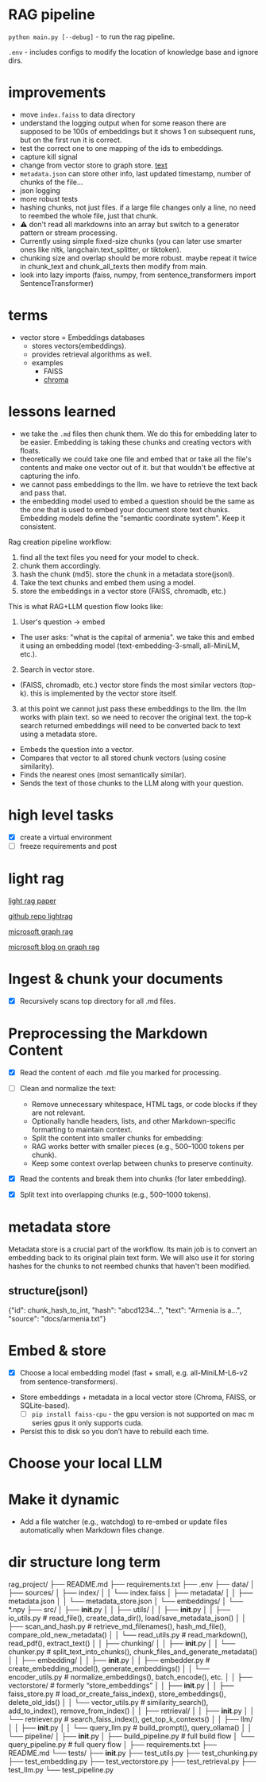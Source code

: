 # RAG pipeline

`python main.py [--debug]` - to run the rag pipeline.

`.env` - includes configs to modify the location of knowledge base and ignore dirs.

# improvements

- move `index.faiss` to data directory
- understand the logging output when for some reason there are supposed to be 100s of embeddings but it shows 1 on subsequent runs, but on the first run it is correct.
- test the correct one to one mapping of the ids to embeddings.
- capture kill signal
- change from vector store to graph store. [text](#light-rag)
- `metadata.json` can store other info, last updated timestamp, number of chunks of the file...
- json logging
- more robust tests
- hashing chunks, not just files. if a large file changes only a line, no need to reembed the whole file, just that chunk.
- ⚠️ don't read all markdowns into an array but switch to a generator pattern or stream processing.
- Currently using simple fixed-size chunks (you can later use smarter ones like nltk, langchain.text_splitter, or tiktoken).
- chunking size and overlap should be more robust. maybe repeat it twice in chunk_text and chunk_all_texts then modify from main.
- look into lazy imports (faiss, numpy, from sentence_transformers import SentenceTransformer)

# terms

- vector store = Embeddings databases
  - stores vectors(embeddings).
  - provides retrieval algorithms as well. 
  - examples
    - FAISS
    - [chroma](https://github.com/chroma-core/chroma)

# lessons learned

- we take the `.md` files then chunk them. We do this for embedding later to be easier. Embedding is taking these chunks and creating vectors with floats.
- theoretically we could take one file and embed that or take all the file's contents and make one vector out of it. but that wouldn't be effective at capturing the info.
- we cannot pass embeddings to the llm. we have to retrieve the text back and pass that.
- the embedding model used to embed a question should be the same as the one that is used to embed your document store text chunks. Embedding models define the "semantic coordinate system". Keep it consistent.

Rag creation pipeline workflow:

1. find all the text files you need for your model to check.
2. chunk them accordingly.
3. hash the chunk (md5). store the chunk in a metadata store(jsonl).
4. Take the text chunks and embed them using a model.
5. store the embeddings in a vector store (FAISS, chromadb, etc.)

This is what RAG+LLM question flow looks like:

1. User's question -> embed
  - The user asks: "what is the capital of armenia". we take this and embed it using an embedding model (text-embedding-3-small, all-MiniLM, etc.).
2. Search in vector store.
  - (FAISS, chromadb, etc.) vector store finds the most similar vectors (top-k). this is implemented by the vector store itself.
3. at this point we cannot just pass these embeddings to the llm. the llm works with plain text. so we need to recover the original text. the top-k search returned embeddings will need to be converted back to text using a metadata store.

- Embeds the question into a vector.
- Compares that vector to all stored chunk vectors (using cosine similarity).
- Finds the nearest ones (most semantically similar).
- Sends the text of those chunks to the LLM along with your question.

# high level tasks

- [x] create a virtual environment
- [ ] freeze requirements and post

# light rag

[light rag paper](https://arxiv.org/abs/2410.05779)

[github repo lightrag](https://github.com/HKUDS/LightRAG)

[microsoft graph rag](https://microsoft.github.io/graphrag/)

[microsoft blog on graph rag](https://www.microsoft.com/en-us/research/blog/graphrag-unlocking-llm-discovery-on-narrative-private-data/)

# Ingest & chunk your documents

- [x] Recursively scans top directory for all .md files.

# Preprocessing the Markdown Content

- [x] Read the content of each .md file you marked for processing.
- [ ] Clean and normalize the text:
  - Remove unnecessary whitespace, HTML tags, or code blocks if they are not relevant.
  - Optionally handle headers, lists, and other Markdown-specific formatting to maintain context.
  - Split the content into smaller chunks for embedding:
  - RAG works better with smaller pieces (e.g., 500–1000 tokens per chunk).
  - Keep some context overlap between chunks to preserve continuity.

- [x] Read the contents and break them into chunks (for later embedding).
- [x] Split text into overlapping chunks (e.g., 500–1000 tokens).

# metadata store

Metadata store is a crucial part of the workflow. Its main job is to convert an embedding back to its original plain text form. We will also use it for storing hashes for the chunks to not reembed chunks that haven't been modified.

## structure(jsonl)

{"id": chunk_hash_to_int, "hash": "abcd1234...", "text": "Armenia is a...", "source": "docs/armenia.txt"}

# Embed & store

- [x] Choose a local embedding model (fast + small, e.g. all-MiniLM-L6-v2 from sentence-transformers).
- Store embeddings + metadata in a local vector store (Chroma, FAISS, or SQLite-based).
  - [ ] `pip install faiss-cpu` - the gpu version is not supported on mac m series gpus it only supports cuda.

- Persist this to disk so you don’t have to rebuild each time.

# Choose your local LLM

# Make it dynamic

- Add a file watcher (e.g., watchdog) to re-embed or update files automatically when Markdown files change.

# dir structure long term

rag_project/
├── README.md
├── requirements.txt
├── .env
├── data/
│   ├── sources/
│   ├── index/
│   │   └── index.faiss
│   ├── metadata/
│   │   ├── metadata.json
│   │   └── metadata_store.json
│   └── embeddings/
│       └── *.npy
├── src/
│   ├── __init__.py
│
│   ├── utils/
│   │   ├── __init__.py
│   │   ├── io_utils.py                # read_file(), create_data_dir(), load/save_metadata_json()
│   │   ├── scan_and_hash.py           # retrieve_md_filenames(), hash_md_file(), compare_old_new_metadata()
│   │   └── read_utils.py              # read_markdown(), read_pdf(), extract_text()
│
│   ├── chunking/
│   │   ├── __init__.py
│   │   └── chunker.py                 # split_text_into_chunks(), chunk_files_and_generate_metadata()
│
│   ├── embedding/
│   │   ├── __init__.py
│   │   ├── embedder.py                # create_embedding_model(), generate_embeddings()
│   │   └── encoder_utils.py           # normalize_embeddings(), batch_encode(), etc.
│
│   ├── vectorstore/                   # formerly “store_embeddings”
│   │   ├── __init__.py
│   │   ├── faiss_store.py             # load_or_create_faiss_index(), store_embeddings(), delete_old_ids()
│   │   └── vector_utils.py            # similarity_search(), add_to_index(), remove_from_index()
│
│   ├── retrieval/
│   │   ├── __init__.py
│   │   └── retriever.py               # search_faiss_index(), get_top_k_contexts()
│
│   ├── llm/
│   │   ├── __init__.py
│   │   └── query_llm.py               # build_prompt(), query_ollama()
│
│   └── pipeline/
│       ├── __init__.py
│       ├── build_pipeline.py          # full build flow
│       └── query_pipeline.py          # full query flow
│
├── requirements.txt
├── README.md
└── tests/
    ├── __init__.py
    ├── test_utils.py
    ├── test_chunking.py
    ├── test_embedding.py
    ├── test_vectorstore.py
    ├── test_retrieval.py
    ├── test_llm.py
    └── test_pipeline.py

